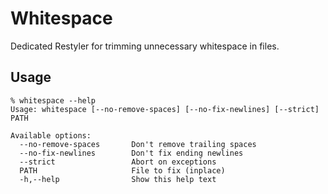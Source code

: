 # Whitespace

Dedicated Restyler for trimming unnecessary whitespace in files.

## Usage

```console
% whitespace --help
Usage: whitespace [--no-remove-spaces] [--no-fix-newlines] [--strict] PATH

Available options:
  --no-remove-spaces       Don't remove trailing spaces
  --no-fix-newlines        Don't fix ending newlines
  --strict                 Abort on exceptions
  PATH                     File to fix (inplace)
  -h,--help                Show this help text
```
